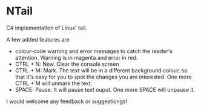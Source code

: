 NTail
=============

C# implementation of Linux' tail.

A few added features are

* colour-code warning and error messages to catch the reader's attention. Warning is in magenta and error in red.
* CTRL + N: New. Clear the console screen
* CTRL + M: Mark. The text will be in a different background colour, so that it's easy for you to spot the changes you are interested. One more CTRL + M will unmark the text.
* SPACE: Pause. It will pause text ouput. One more SPACE will unpause it.

I would welcome any feedback or suggestiongs!


